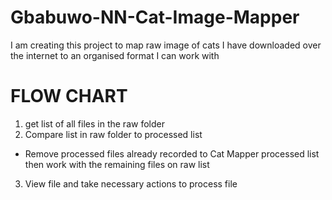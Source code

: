 # Gbabuwo-NN-Cat-Image-Mapper
I am creating this project to map raw image of cats I have downloaded over the internet to an organised format I can work with

# FLOW CHART
1. get list of all files in the raw folder
2. Compare list in raw folder to processed list
 - Remove processed files already recorded to Cat Mapper processed list then work with the remaining files on raw list
3. View file and take necessary actions to process file
